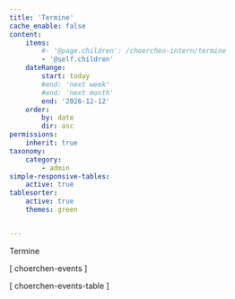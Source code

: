 ```yaml
---
title: 'Termine'
cache_enable: false
content:
    items:
        #- '@page.children': /choerchen-intern/termine
        - '@self.children'
    dateRange:
        start: today
        #end: 'next week'
        #end: 'next month'
        end: '2026-12-12'
    order:
        by: date
        dir: asc
permissions:
    inherit: true
taxonomy:
    category:
        - admin
simple-responsive-tables:
    active: true
tablesorter:
    active: true
    themes: green


---
```


<span class="h2">Termine</span>

[ choerchen-events ]


[ choerchen-events-table ]
